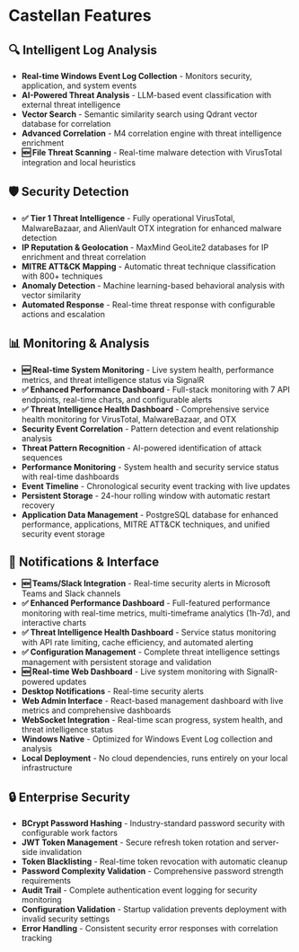 # Castellan Features

## 🔍 **Intelligent Log Analysis**
- **Real-time Windows Event Log Collection** - Monitors security, application, and system events
- **AI-Powered Threat Analysis** - LLM-based event classification with external threat intelligence
- **Vector Search** - Semantic similarity search using Qdrant vector database for correlation
- **Advanced Correlation** - M4 correlation engine with threat intelligence enrichment
- **🆕 File Threat Scanning** - Real-time malware detection with VirusTotal integration and local heuristics

## 🛡️ **Security Detection**
- **✅ Tier 1 Threat Intelligence** - Fully operational VirusTotal, MalwareBazaar, and AlienVault OTX integration for enhanced malware detection
- **IP Reputation & Geolocation** - MaxMind GeoLite2 databases for IP enrichment and threat correlation
- **MITRE ATT&CK Mapping** - Automatic threat technique classification with 800+ techniques
- **Anomaly Detection** - Machine learning-based behavioral analysis with vector similarity
- **Automated Response** - Real-time threat response with configurable actions and escalation

## 📊 **Monitoring & Analysis**
- **🆕 Real-time System Monitoring** - Live system health, performance metrics, and threat intelligence status via SignalR
- **✅ Enhanced Performance Dashboard** - Full-stack monitoring with 7 API endpoints, real-time charts, and configurable alerts
- **✅ Threat Intelligence Health Dashboard** - Comprehensive service health monitoring for VirusTotal, MalwareBazaar, and OTX
- **Security Event Correlation** - Pattern detection and event relationship analysis
- **Threat Pattern Recognition** - AI-powered identification of attack sequences
- **Performance Monitoring** - System health and security service status with real-time dashboards
- **Event Timeline** - Chronological security event tracking with live updates
- **Persistent Storage** - 24-hour rolling window with automatic restart recovery
- **Application Data Management** - PostgreSQL database for enhanced performance, applications, MITRE ATT&CK techniques, and unified security event storage

## 🔔 **Notifications & Interface**
- **🆕 Teams/Slack Integration** - Real-time security alerts in Microsoft Teams and Slack channels
- **✅ Enhanced Performance Dashboard** - Full-featured performance monitoring with real-time metrics, multi-timeframe analytics (1h-7d), and interactive charts
- **✅ Threat Intelligence Health Dashboard** - Service status monitoring with API rate limiting, cache efficiency, and automated alerting
- **✅ Configuration Management** - Complete threat intelligence settings management with persistent storage and validation
- **🆕 Real-time Web Dashboard** - Live system monitoring with SignalR-powered updates
- **Desktop Notifications** - Real-time security alerts
- **Web Admin Interface** - React-based management dashboard with live metrics and comprehensive dashboards
- **WebSocket Integration** - Real-time scan progress, system health, and threat intelligence status
- **Windows Native** - Optimized for Windows Event Log collection and analysis
- **Local Deployment** - No cloud dependencies, runs entirely on your local infrastructure

## 🔒 **Enterprise Security**
- **BCrypt Password Hashing** - Industry-standard password security with configurable work factors
- **JWT Token Management** - Secure refresh token rotation and server-side invalidation
- **Token Blacklisting** - Real-time token revocation with automatic cleanup
- **Password Complexity Validation** - Comprehensive password strength requirements
- **Audit Trail** - Complete authentication event logging for security monitoring
- **Configuration Validation** - Startup validation prevents deployment with invalid security settings
- **Error Handling** - Consistent security error responses with correlation tracking
